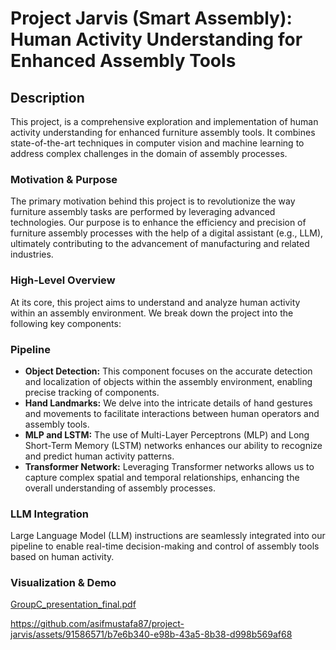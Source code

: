 # Project Jarvis (Smart Assembly): Human Activity Understanding for Enhanced Assembly Tools

## Description

This project, is a comprehensive exploration and implementation of human activity understanding for enhanced furniture assembly tools. It combines state-of-the-art techniques in computer vision and machine learning to address complex challenges in the domain of assembly processes.

### Motivation & Purpose

The primary motivation behind this project is to revolutionize the way furniture assembly tasks are performed by leveraging advanced technologies. Our purpose is to enhance the efficiency and precision of furniture assembly processes with the help of a digital assistant (e.g., LLM), ultimately contributing to the advancement of manufacturing and related industries.

### High-Level Overview

At its core, this project aims to understand and analyze human activity within an assembly environment. We break down the project into the following key components:

### Pipeline

- **Object Detection:** This component focuses on the accurate detection and localization of objects within the assembly environment, enabling precise tracking of components.
- **Hand Landmarks:** We delve into the intricate details of hand gestures and movements to facilitate interactions between human operators and assembly tools.
- **MLP and LSTM:** The use of Multi-Layer Perceptrons (MLP) and Long Short-Term Memory (LSTM) networks enhances our ability to recognize and predict human activity patterns.
- **Transformer Network:** Leveraging Transformer networks allows us to capture complex spatial and temporal relationships, enhancing the overall understanding of assembly processes.

### LLM Integration

Large Language Model (LLM) instructions are seamlessly integrated into our pipeline to enable real-time decision-making and control of assembly tools based on human activity.

### Visualization & Demo

[GroupC_presentation_final.pdf](https://github.com/asifmustafa87/project-jarvis/files/12566797/GroupC_presentation_final.pdf)

https://github.com/asifmustafa87/project-jarvis/assets/91586571/b7e6b340-e98b-43a5-8b38-d998b569af68
